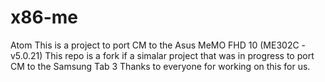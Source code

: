 # x86-me
Atom
This is a project to port CM to the Asus MeMO FHD 10 (ME302C - v5.0.21)
This repo is a fork if a simalar project that was in progress to port CM to the Samsung Tab 3
Thanks to everyone for working on this for us.
